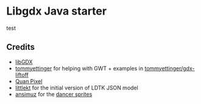 # Libgdx Java starter

test
## Credits

- [libGDX](https://libgdx.com/)
- [tommyettinger](https://github.com/tommyettinger) for helping with GWT + examples in [tommyettinger/gdx-liftoff](https://github.com/tommyettinger/gdx-liftoff)
- [Quan Pixel](https://diaowinner.itch.io/galmuri-extended)
- [littlekt](https://github.com/littlektframework/littlekt) for the initial version of LDTK JSON model
- [ansimuz](https://opengameart.org/users/ansimuz) for the [dancer sprites](https://opengameart.org/content/dancing-girl-sprites)
